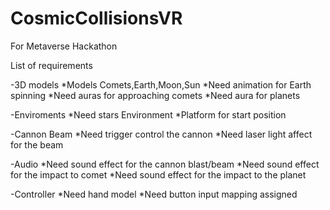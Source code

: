 # CosmicCollisionsVR
For Metaverse Hackathon

List of requirements

-3D models 
  *Models Comets,Earth,Moon,Sun 
  *Need animation for Earth spinning
  *Need auras for approaching comets
  *Need aura for planets

-Enviroments 
  *Need stars Environment
  *Platform for start position

-Cannon Beam
  *Need trigger control the cannon
  *Need laser light affect for the beam

-Audio
  *Need sound effect for the cannon blast/beam
  *Need sound effect for the impact to comet
  *Need sound effect for the impact to the planet

-Controller
 *Need hand model 
 *Need button input mapping assigned
